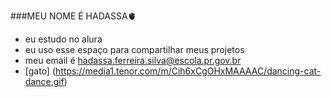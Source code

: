 ###MEU NOME É HADASSA🫀
- eu estudo no alura
- eu uso esse espaço para compartilhar meus projetos
- meu email é hadassa.ferreira.silva@escola.pr.gov.br
- [gato] (https://media1.tenor.com/m/Cih6xCgOHxMAAAAC/dancing-cat-dance.gif)
